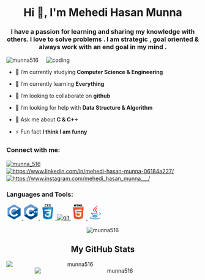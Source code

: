 <h1 align="center">Hi 👋, I'm Mehedi Hasan Munna</h1>
<h3 align="center">I have a passion for learning and sharing my knowledge with others. I love to solve problems . I am strategic , goal oriented & always work with an end goal in my mind .</h3>
<img align="right" alt="coding" width="400" src="https://user-images.githubusercontent.com/94773777/221529527-2ed9eae7-85f4-4f1f-bd36-49c40497b9aa.png
">
<p align="left"> <img src="https://komarev.com/ghpvc/?username=munna516&label=Profile%20views&color=0e75b6&style=flat" alt="munna516" /> </p>

- 🔭 I’m currently studying **Computer Science & Engineering**

- 🌱 I’m currently learning **Everything**

- 👯 I’m looking to collaborate on **github**

- 🤝 I’m looking for help with **Data Structure & Algorithm**

- 💬 Ask me about **C & C++**

- ⚡ Fun fact **I think I am funny**

<h3 align="left">Connect with me:</h3>
<p align="left">
<a href="https://twitter.com/munna_516" target="blank"><img align="center" src="https://raw.githubusercontent.com/rahuldkjain/github-profile-readme-generator/master/src/images/icons/Social/twitter.svg" alt="munna_516" height="30" width="40" /></a>
<a href="https://www.linkedin.com/in/munna516/" target="blank"><img align="center" src="https://raw.githubusercontent.com/rahuldkjain/github-profile-readme-generator/master/src/images/icons/Social/linked-in-alt.svg" alt="https://www.linkedin.com/in/mehedi-hasan-munna-06184a227/" height="30" width="40" /></a>
<a href="https://www.instagram.com/mehedi_hasan_munna___/" target="blank"><img align="center" src="https://raw.githubusercontent.com/rahuldkjain/github-profile-readme-generator/master/src/images/icons/Social/instagram.svg" alt="https://www.instagram.com/mehedi_hasan_munna___/" height="30" width="40" /></a>

</p>

<h3 align="left">Languages and Tools:</h3>
<p align="left"> <a href="https://www.cprogramming.com/" target="_blank" rel="noreferrer"> <img src="https://raw.githubusercontent.com/devicons/devicon/master/icons/c/c-original.svg" alt="c" width="40" height="40"/> </a> <a href="https://www.w3schools.com/cpp/" target="_blank" rel="noreferrer"> <img src="https://raw.githubusercontent.com/devicons/devicon/master/icons/cplusplus/cplusplus-original.svg" alt="cplusplus" width="40" height="40"/> </a> <a href="https://www.w3schools.com/css/" target="_blank" rel="noreferrer"> <img src="https://raw.githubusercontent.com/devicons/devicon/master/icons/css3/css3-original-wordmark.svg" alt="css3" width="40" height="40"/> </a> <a href="https://git-scm.com/" target="_blank" rel="noreferrer"> <img src="https://www.vectorlogo.zone/logos/git-scm/git-scm-icon.svg" alt="git" width="40" height="40"/> </a> <a href="https://www.w3.org/html/" target="_blank" rel="noreferrer"> <img src="https://raw.githubusercontent.com/devicons/devicon/master/icons/html5/html5-original-wordmark.svg" alt="html5" width="40" height="40"/> </a> <a href="https://www.java.com" target="_blank" rel="noreferrer"> <img src="https://raw.githubusercontent.com/devicons/devicon/master/icons/java/java-original.svg" alt="java" width="40" height="40"/> </a> </p>

 <div align="center">
 <p><img align="center" src="https://github-readme-streak-stats.herokuapp.com/?user=munna516&" alt="munna516" /></p>
<h2> My GitHub Stats</h2>
<p><img align="left" width ="370" src="https://github-readme-stats.vercel.app/api/top-langs?username=munna516&show_icons=true&locale=en&layout=compact" alt="munna516" /></p>

<p>&nbsp;<img align="right"  width ="430" src="https://github-readme-stats.vercel.app/api?username=munna516&show_icons=true&locale=en" alt="munna516" /></p>
 </div>
